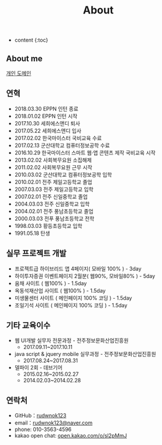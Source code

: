 ﻿---
layout: page
title: About
permalink: /about/
icon: heart
type: page
---

* content
{:toc}

## About me
[개인 도메인](http://6thfinger.com/portpolio/)


## 연혁

* 2018.03.30 EPPN 인턴 종료
* 2018.01.02 EPPN 인턴 시작
* 2017.10.30 세희에스앤디 퇴사
* 2017.05.22 세희에스앤디 입사
* 2017.02.02 한국마이스터 국비교육 수료
* 2017.02.13 군산대학교 컴퓨터정보공학 수료
* 2016.10.29 한국마이스터 스마트 웹·앱 콘텐츠 제작 국비교육 시작
* 2013.02.02 사회복무요원 소집해제
* 2011.02.02 사회복무요원 근무 시작
* 2010.03.02 군산대학교 컴퓨터정보공학 입학
* 2010.02.01 전주 제일고등학교 졸업
* 2007.03.03 전주 제일고등학교 입학
* 2007.02.01 전주 신일중학교 졸업
* 2004.03.03 전주 신일중학교 입학
* 2004.02.01 전주 풍남초등학교 졸업
* 2000.03.03 전푸 풍남초등학교 전학
* 1998.03.03 황등초등학교 입학
* 1991.05.18 탄생

## 실무 프로젝트 개발

* 프로젝트급 하이브리드 앱 4페이지( 모바일 100% ) - 3day
* 하이투자증권 이벤트페이지 2월분( 웹90%, 모바일80% ) - 5day
* 움채 사이트 ( 웹100% ) - 1.5day
* 옥동석재산업 사이트 ( 웹100% ) - 1.5day
* 미생물센터 사이트 ( 메인페이지 100% 코딩 ) - 1.5day
* 조일기석 사이트 ( 메인페이지 100% 코딩 ) - 1.5day

## 기타 교육이수

* 웹 UI개발 실무자 전문과정 - 전주정보문화산업진흥원
  - 2017.09.11~2017.10.11
* java script & jquery mobile 실무과정 - 전주정보문화산업진흥원
  - 2017.08.24~2017.08.31
* 델파이 2회 - 데브기어
  - 2015.02.16~2015.02.27
  - 2014.02.03~2014.02.28

## 연락처

* GitHub：[rudwnok123](https://github.com/rudwnok123)
* email：rudwnok123@naver.com
* phone: 010-3563-4596
* kakao open chat: [open.kakao.com/o/sl2pMmJ](https://open.kakao.com/o/sl2pMmJ)



<!--## Comments-->

<!--{% include comments.html %}-->
